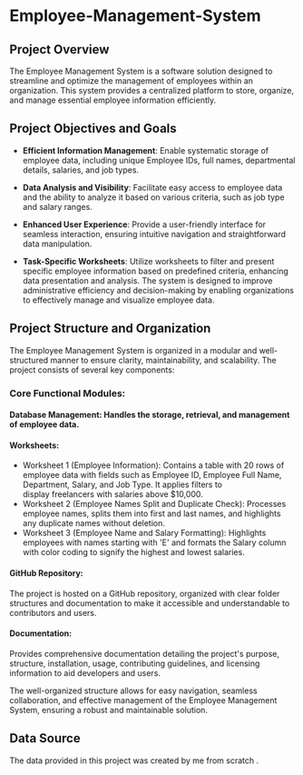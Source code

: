 # Employee-Management-System

## Project Overview

The Employee Management System is a software solution designed to streamline and optimize the management of employees within an organization. This system provides a centralized platform to store, organize, and manage essential employee information efficiently.

## Project Objectives and Goals

- **Efficient Information Management**: Enable systematic storage of employee data, including unique Employee IDs, full names, departmental details, salaries, and job types.

- **Data Analysis and Visibility**: Facilitate easy access to employee data and the ability to analyze it based on various criteria, such as job type and salary ranges.

- **Enhanced User Experience**: Provide a user-friendly interface for seamless interaction, ensuring intuitive navigation and straightforward data manipulation.

- **Task-Specific Worksheets**: Utilize worksheets to filter and present specific employee information based on predefined criteria, enhancing data presentation and analysis.
The system is designed to improve administrative efficiency and decision-making by enabling organizations to effectively manage and visualize employee data.

## Project Structure and Organization
The Employee Management System is organized in a modular and well-structured manner to ensure clarity, maintainability, and scalability. The project consists of several key components:

### Core Functional Modules:
#### Database Management: Handles the storage, retrieval, and management of employee data.

#### Worksheets:
- Worksheet 1 (Employee Information): Contains a table with 20 rows of employee data with fields such as Employee ID, Employee Full Name, Department, Salary, and Job Type. It applies filters to  
  display freelancers with salaries above $10,000.
- Worksheet 2 (Employee Names Split and Duplicate Check): Processes employee names, splits them into first and last names, and highlights any duplicate names without deletion.
- Worksheet 3 (Employee Name and Salary Formatting): Highlights employees with names starting with 'E' and formats the Salary column with color coding to signify the highest and lowest salaries.

#### GitHub Repository:
The project is hosted on a GitHub repository, organized with clear folder structures and documentation to make it accessible and understandable to contributors and users.

#### Documentation:
Provides comprehensive documentation detailing the project's purpose, structure, installation, usage, contributing guidelines, and licensing information to aid developers and users.

The well-organized structure allows for easy navigation, seamless collaboration, and effective management of the Employee Management System, ensuring a robust and maintainable solution.

## Data Source
The data provided in this project was created by me from scratch .
